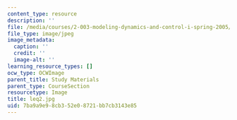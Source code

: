 ```yaml
---
content_type: resource
description: ''
file: /media/courses/2-003-modeling-dynamics-and-control-i-spring-2005/7ba9a9e98cb352e08721bb7cb3143e85_leq2.jpg
file_type: image/jpeg
image_metadata:
  caption: ''
  credit: ''
  image-alt: ''
learning_resource_types: []
ocw_type: OCWImage
parent_title: Study Materials
parent_type: CourseSection
resourcetype: Image
title: leq2.jpg
uid: 7ba9a9e9-8cb3-52e0-8721-bb7cb3143e85
---
```

